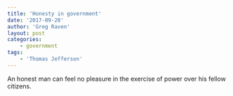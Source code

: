 ```yaml
---
title: 'Honesty in government'
date: '2017-09-20'
author: 'Greg Raven'
layout: post
categories:
    - government
tags:
    - 'Thomas Jefferson'
---
```


An honest man can feel no pleasure in the exercise of power over his fellow citizens.